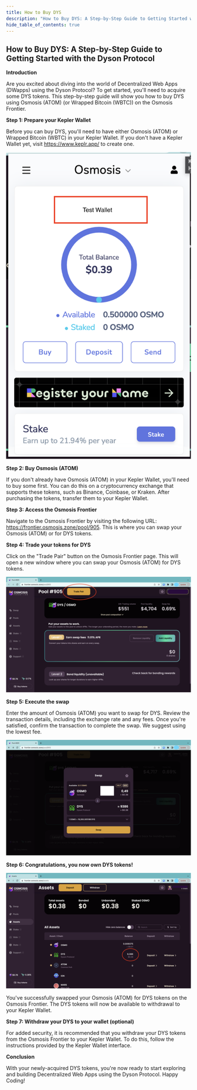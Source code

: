 ```yaml
---
title: How to Buy DYS
description: "How to Buy DYS: A Step-by-Step Guide to Getting Started with the Dyson Protocol"
hide_table_of_contents: true
---
```

## How to Buy DYS: A Step-by-Step Guide to Getting Started with the Dyson Protocol

**Introduction**

Are you excited about diving into the world of Decentralized Web Apps (DWapps) using the Dyson Protocol? To get started, you'll need to acquire some DYS tokens. This step-by-step guide will show you how to buy DYS using Osmosis (ATOM) (or Wrapped Bitcoin (WBTC)) on the Osmosis Frontier.

**Step 1: Prepare your Kepler Wallet**

Before you can buy DYS, you'll need to have either Osmosis (ATOM) or Wrapped Bitcoin (WBTC) in your Kepler Wallet. If you don't have a Kepler Wallet yet, visit https://www.keplr.app/ to create one.

![](./how-to-buy-dys/1.png)

**Step 2: Buy Osmosis (ATOM)**

If you don't already have Osmosis (ATOM) in your Kepler Wallet, you'll need to buy some first. You can do this on a cryptocurrency exchange that supports these tokens, such as Binance, Coinbase, or Kraken. After purchasing the tokens, transfer them to your Kepler Wallet.

**Step 3: Access the Osmosis Frontier**

Navigate to the Osmosis Frontier by visiting the following URL: https://frontier.osmosis.zone/pool/905. This is where you can swap your Osmosis (ATOM) or for DYS tokens.

**Step 4: Trade your tokens for DYS**

Click on the "Trade Pair" button on the Osmosis Frontier page. This will open a new window where you can swap your Osmosis (ATOM) for DYS tokens.

![](./how-to-buy-dys/2.png)

**Step 5: Execute the swap**

Enter the amount of Osmosis (ATOM) you want to swap for DYS. Review the transaction details, including the exchange rate and any fees. Once you're satisfied, confirm the transaction to complete the swap. We suggest using the lowest fee.

![](./how-to-buy-dys/3.png)

**Step 6: Congratulations, you now own DYS tokens!**

![](./how-to-buy-dys/4.png)

You've successfully swapped your Osmosis (ATOM) for DYS tokens on the Osmosis Frontier. The DYS tokens will now be available to withdrawal to your Kepler Wallet.

**Step 7: Withdraw your DYS to your wallet (optional)**

For added security, it is recommended that you withdraw your DYS tokens from the Osmosis Frontier to your Kepler Wallet. To do this, follow the instructions provided by the Kepler Wallet interface.

**Conclusion**

With your newly-acquired DYS tokens, you're now ready to start exploring and building Decentralized Web Apps using the Dyson Protocol. Happy Coding!



